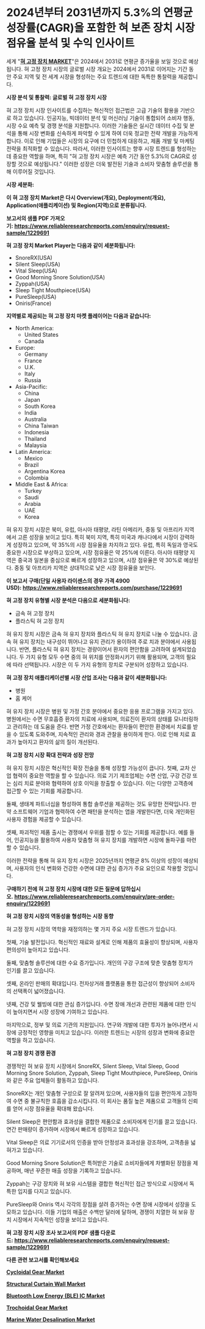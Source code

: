 <p><h1>2024년부터 2031년까지 5.3%의 연평균 성장률(CAGR)을 포함한 혀 보존 장치 시장 점유율 분석 및 수익 인사이트</h1></p><p>세계 "<strong><a href="https://www.reliableresearchreports.com/tongue-retaining-device-r1229691?utm_campaign=106&utm_medium=8&utm_source=Github&utm_content=ia&utm_term=29122024&utm_id=tongue-retaining-device">혀 고정 장치 MARKET</a></strong>"은 2024에서 2031로 연평균 증가율을 보일 것으로 예상됩니다. 혀 고정 장치 시장의 글로벌 시장 개요는 2024에서 2031로 이어지는 기간 동안 주요 지역 및 전 세계 시장을 형성하는 주요 트렌드에 대한 독특한 통찰력을 제공합니다.</p>
<p><strong>시장 분석 및 통찰력: 글로벌 혀 고정 장치 시장</strong></p>
<p><p>혀 고정 장치 시장 인사이트를 수집하는 혁신적인 접근법은 고급 기술의 활용을 기반으로 하고 있습니다. 인공지능, 빅데이터 분석 및 머신러닝 기술이 통합되어 소비자 행동, 시장 수요 예측 및 경쟁 분석을 지원합니다. 이러한 기술들은 실시간 데이터 수집 및 분석을 통해 시장 변화를 신속하게 파악할 수 있게 하여 더욱 정교한 전략 개발을 가능하게 합니다. 이로 인해 기업들은 시장의 요구에 더 민첩하게 대응하고, 제품 개발 및 마케팅 전략을 최적화할 수 있습니다. 따라서, 이러한 인사이트는 향후 시장 트렌드를 형성하는 데 중요한 역할을 하며, 특히 "혀 고정 장치 시장은 예측 기간 동안 5.3%의 CAGR로 성장할 것으로 예상됩니다." 이러한 성장은 더욱 발전된 기술과 소비자 맞춤형 솔루션을 통해 이루어질 것입니다.</p><a href="%7CAUTHORITHY_DOMAIN_URL%7C?utm_campaign=106&utm_medium=8&utm_source=Github&utm_content=ia&utm_term=29122024&utm_id=tongue-retaining-device"></a></p>
<p><strong>시장 세분화:</strong></p>
<p><strong>이 혀 고정 장치 Market은 다시 Overview(개요), Deployment(개요), Application(애플리케이션) 및 Region(지역)으로 분류됩니다.</strong></p>
<p><strong>보고서의 샘플 PDF 가져오기:&nbsp;<a href="https://www.reliableresearchreports.com/enquiry/request-sample/1229691?utm_campaign=106&utm_medium=8&utm_source=Github&utm_content=ia&utm_term=29122024&utm_id=tongue-retaining-device">https://www.reliableresearchreports.com/enquiry/request-sample/1229691</a></strong><strong></strong></p>
<p><strong>혀 고정 장치 Market Player는 다음과 같이 세분화됩니다:</strong></p>
<p><ul><li>SnoreRX(USA)</li><li>Silent Sleep(USA)</li><li>Vital Sleep(USA)</li><li>Good Morning Snore Solution(USA)</li><li>Zyppah(USA)</li><li>Sleep Tight Mouthpiece(USA)</li><li>PureSleep(USA)</li><li>Oniris(France)</li></ul></p>
<p><strong>지역별로 제공되는 혀 고정 장치 마켓 플레이어는 다음과 같습니다:</strong></p>
<p><ul>
    <li>
        North America:
        <ul>
            <li>United States</li>
            <li>Canada</li>
        </ul>
    </li>
    <li>
        Europe:
        <ul>
            <li>Germany</li>
            <li>France</li>
            <li>U.K.</li>
            <li>Italy</li>
            <li>Russia</li>
        </ul>
    </li>
    <li>
        Asia-Pacific:
        <ul>
            <li>China</li>
            <li>Japan</li>
            <li>South Korea</li>
            <li>India</li>
            <li>Australia</li>
            <li>China Taiwan</li>
            <li>Indonesia</li>
            <li>Thailand</li>
            <li>Malaysia</li>
        </ul>
    </li>
    <li>
        Latin America:
        <ul>
            <li>Mexico</li>
            <li>Brazil</li>
            <li>Argentina Korea</li>
            <li>Colombia</li>
        </ul>
    </li>
    <li>
        Middle East & Africa:
        <ul>
            <li>Turkey</li>
            <li>Saudi</li>
            <li>Arabia</li>
            <li>UAE</li>
            <li>Korea</li>
        </ul>
    </li>
    </ul></p>
<p><p>혀 유지 장치 시장은 북미, 유럽, 아시아 태평양, 라틴 아메리카, 중동 및 아프리카 지역에서 고른 성장을 보이고 있다. 특히 북미 지역, 특히 미국과 캐나다에서 시장이 강력하게 성장하고 있으며, 약 35%의 시장 점유율을 차지하고 있다. 유럽, 특히 독일과 영국도 중요한 시장으로 부상하고 있으며, 시장 점유율은 약 25%에 이른다. 아시아 태평양 지역은 중국과 일본을 중심으로 빠르게 성장하고 있으며, 시장 점유율은 약 30%로 예상된다. 중동 및 아프리카 지역은 상대적으로 낮은 시장 점유율을 보인다.</p></p>
<p><strong>이 보고서 구매(단일 사용자 라이센스의 경우 가격 4900 USD):&nbsp;<a href="https://www.reliableresearchreports.com/purchase/1229691?utm_campaign=106&utm_medium=8&utm_source=Github&utm_content=ia&utm_term=29122024&utm_id=tongue-retaining-device">https://www.reliableresearchreports.com/purchase/1229691</a></strong></p>
<p><strong>혀 고정 장치 유형별 시장 분석은 다음으로 세분화됩니다:</strong></p>
<p><ul><li>금속 혀 고정 장치</li><li>플라스틱 혀 고정 장치</li></ul></p>
<p><p>혀 유지 장치 시장은 금속 혀 유지 장치와 플라스틱 혀 유지 장치로 나눌 수 있습니다. 금속 혀 유지 장치는 내구성이 뛰어나고 유지 관리가 용이하여 주로 치과 분야에서 사용됩니다. 반면, 플라스틱 혀 유지 장치는 경량이어서 환자의 편안함을 고려하여 설계되었습니다. 두 가지 유형 모두 수면 중의 혀 위치를 안정화시키기 위해 활용되며, 고객의 필요에 따라 선택됩니다. 시장은 이 두 가지 유형의 장치로 구분되어 성장하고 있습니다.</p></p>
<p><strong>혀 고정 장치 애플리케이션별 시장 산업 조사는 다음과 같이 세분화됩니다:</strong></p>
<p><ul><li>병원</li><li>홈 케어</li></ul></p>
<p><p>혀 유지 장치 시장은 병원 및 가정 간호 분야에서 중요한 응용 프로그램을 가지고 있다. 병원에서는 수면 무호흡증 환자의 치료에 사용되며, 의료진이 환자의 상태를 모니터링하고 관리하는 데 도움을 준다. 반면 가정 간호에서는 환자들이 편안한 환경에서 치료를 받을 수 있도록 도와주며, 지속적인 관리와 경과 관찰을 용이하게 한다. 이로 인해 치료 효과가 높아지고 환자의 삶의 질이 개선된다.</p></p>
<p><strong>혀 고정 장치 시장 확대 전략과 성장 전망</strong></p>
<p><p>혀 유지 장치 시장은 혁신적인 확장 전술을 통해 성장할 가능성이 큽니다. 첫째, 교차 산업 협력이 중요한 역할을 할 수 있습니다. 의료 기기 제조업체는 수면 산업, 구강 건강 또는 심리 치료 분야와 협력하여 상호 이익을 창출할 수 있습니다. 이는 다양한 고객층에 접근할 수 있는 기회를 제공합니다.</p><p>둘째, 생태계 파트너십을 형성하여 통합 솔루션을 제공하는 것도 유망한 전략입니다. 만약 소프트웨어 기업과 협력하여 수면 패턴을 분석하는 앱을 개발한다면, 더욱 개인화된 사용자 경험을 제공할 수 있습니다.</p><p>셋째, 파괴적인 제품 출시는 경쟁에서 우위를 점할 수 있는 기회를 제공합니다. 예를 들어, 인공지능을 활용하여 사용자 맞춤형 혀 유지 장치를 개발하면 시장에 돌파구를 마련할 수 있습니다.</p><p>이러한 전략을 통해 혀 유지 장치 시장은 2025년까지 연평균 8% 이상의 성장이 예상되며, 사용자의 인식 변화와 건강한 수면에 대한 관심 증가가 주요 요인으로 작용할 것입니다.</p></p>
<p><strong>구매하기 전에 혀 고정 장치 시장에 대한 모든 질문에 답하십시오.&nbsp;<a href="https://www.reliableresearchreports.com/enquiry/pre-order-enquiry/1229691?utm_campaign=106&utm_medium=8&utm_source=Github&utm_content=ia&utm_term=29122024&utm_id=tongue-retaining-device">https://www.reliableresearchreports.com/enquiry/pre-order-enquiry/1229691</a></strong><strong></strong></p>
<p><strong>혀 고정 장치 시장의 역동성을 형성하는 시장 동향</strong></p>
<p><p>혀 고정 장치 시장의 역학을 재정의하는 몇 가지 주요 시장 트렌드가 있습니다.</p><p>첫째, 기술 발전입니다. 혁신적인 재료와 설계로 인해 제품의 효율성이 향상되며, 사용자 편의성이 높아지고 있습니다. </p><p>둘째, 맞춤형 솔루션에 대한 수요 증가입니다. 개인의 구강 구조에 맞춘 맞춤형 장치가 인기를 끌고 있습니다. </p><p>셋째, 온라인 판매의 확대입니다. 전자상거래 플랫폼을 통한 접근성이 향상되어 소비자의 선택폭이 넓어졌습니다. </p><p>넷째, 건강 및 웰빙에 대한 관심 증가입니다. 수면 장애 개선과 관련된 제품에 대한 인식이 높아지면서 시장 성장에 기여하고 있습니다. </p><p>마지막으로, 정부 및 의료 기관의 지원입니다. 연구와 개발에 대한 투자가 늘어나면서 시장에 긍정적인 영향을 미치고 있습니다. 이러한 트렌드는 시장의 성장과 변화에 중요한 역할을 하고 있습니다.</p></p>
<p><strong>혀 고정 장치 경쟁 환경</strong></p>
<p><p>경쟁적인 혀 보유 장치 시장에서 SnoreRX, Silent Sleep, Vital Sleep, Good Morning Snore Solution, Zyppah, Sleep Tight Mouthpiece, PureSleep, Oniris와 같은 주요 업체들이 활동하고 있습니다. </p><p>SnoreRX는 개인 맞춤형 구성으로 잘 알려져 있으며, 사용자들의 입을 편안하게 고정하여 수면 중 불규칙한 호흡을 감소시킵니다. 이 회사는 품질 높은 제품으로 고객들의 신뢰를 얻어 시장 점유율을 확대해 왔습니다. </p><p>Silent Sleep은 편안함과 효과성을 결합한 제품으로 소비자에게 인기를 끌고 있습니다. 연간 판매량이 증가하며 시장에서 빠르게 성장하고 있습니다. </p><p>Vital Sleep은 의료 기기로서의 인증을 받아 안정성과 효과성을 강조하며, 고객층을 넓혀가고 있습니다. </p><p>Good Morning Snore Solution은 특허받은 기술로 소비자들에게 차별화된 장점을 제공하며, 매년 꾸준한 매출 성장을 기록하고 있습니다. </p><p>Zyppah는 구강 장치와 혀 보유 시스템을 결합한 혁신적인 접근 방식으로 시장에서 독특한 입지를 다지고 있습니다. </p><p>PureSleep와 Oniris 역시 각각의 장점을 살려 증가하는 수면 장애 시장에서 성장을 도모하고 있습니다. 이들 기업의 매출은 수백만 달러에 달하며, 경쟁이 치열한 혀 보유 장치 시장에서 지속적인 성장을 보이고 있습니다.</p></p>
<p><strong>혀 고정 장치 시장 조사 보고서의 PDF 샘플 다운로드:&nbsp;<a href="https://www.reliableresearchreports.com/enquiry/request-sample/1229691?utm_campaign=106&utm_medium=8&utm_source=Github&utm_content=ia&utm_term=29122024&utm_id=tongue-retaining-device">https://www.reliableresearchreports.com/enquiry/request-sample/1229691</a></strong></p>
<p><strong></strong></p>
<p><strong></strong></p>
<p><strong></strong></p>
<p><strong></strong></p>
<p><strong>다른 관련 보고서를 확인해보세요</strong></p>
<p><strong><p><a href="https://github.com/ParvinKhatun77/Market-Research-Report-List-1/blob/main/cycloidal-gear-market.md?utm_campaign=106&utm_medium=8&utm_source=Github&utm_content=ia&utm_term=29122024&utm_id=tongue-retaining-device">Cycloidal Gear Market</a></p><p><a href="https://github.com/DixieGrimes/Market-Research-Report-List-1/blob/main/structural-curtain-wall-market.md?utm_campaign=106&utm_medium=8&utm_source=Github&utm_content=ia&utm_term=29122024&utm_id=tongue-retaining-device">Structural Curtain Wall Market</a></p><p><a href="https://github.com/abbislposival/Market-Research-Report-List-1/blob/main/bluetooth-low-energy-ble-ic-market.md?utm_campaign=106&utm_medium=8&utm_source=Github&utm_content=ia&utm_term=29122024&utm_id=tongue-retaining-device">Bluetooth Low Energy (BLE) IC Market</a></p><p><a href="https://github.com/stephaniwo144/Market-Research-Report-List-1/blob/main/trochoidal-gear-market.md?utm_campaign=106&utm_medium=8&utm_source=Github&utm_content=ia&utm_term=29122024&utm_id=tongue-retaining-device">Trochoidal Gear Market</a></p><p><a href="https://github.com/nathandecarvalho/Market-Research-Report-List-5/blob/main/marine-water-desalination-market.md?utm_campaign=106&utm_medium=8&utm_source=Github&utm_content=ia&utm_term=29122024&utm_id=tongue-retaining-device">Marine Water Desalination Market</a></p></strong></p>